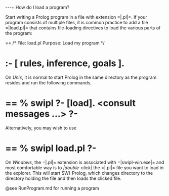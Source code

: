 ---+ How do I load a program?

Start writing a Prolog program in a file with extension =|.pl|=. If your
program consists of multiple files, it is common practice to add a file
=|load.pl|= that contains file-loading directives to load the various parts
of the program:

==
/*  File:    load.pl
    Purpose: Load my program
*/

:- [ rules,
     inference,
     goals
   ].
==

On *Unix*, it is normal to start Prolog in the same directory as the
program resides and run the following commands.

==
% swipl
<banner>
?- [load].
<consult messages ...>
?-
==

Alternatively, you may wish to use

==
% swipl load.pl
<banner>
?-
==

On *Windows*, the =|.pl|= extension is associated with =|swipl-win.exe|= and most
comfortable way is to *|double-click|* the =|.pl|= file you want to load in the
explorer. This will start SWI-Prolog, which changes directory to the
directory holding the file and then loads the clicked file.

@see RunProgram.md for running a program
